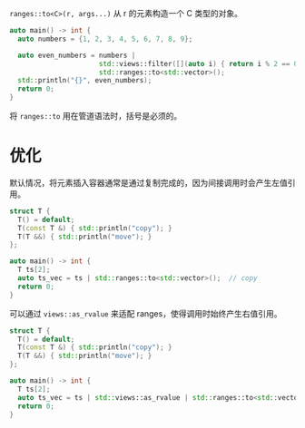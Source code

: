 `ranges::to<C>(r, args...)` 从 r 的元素构造一个 C 类型的对象。

```cpp
auto main() -> int {
  auto numbers = {1, 2, 3, 4, 5, 6, 7, 8, 9};

  auto even_numbers = numbers |
                      std::views::filter([](auto i) { return i % 2 == 0; }) |
                      std::ranges::to<std::vector>();
  std::println("{}", even_numbers);
  return 0;
}
```

将 `ranges::to` 用在管道语法时，括号是必须的。

# 优化

默认情况，将元素插入容器通常是通过复制完成的，因为间接调用时会产生左值引用。

```cpp
struct T {
  T() = default;
  T(const T &) { std::println("copy"); }
  T(T &&) { std::println("move"); }
};

auto main() -> int {
  T ts[2];
  auto ts_vec = ts | std::ranges::to<std::vector>();  // copy
  return 0;
}
```

可以通过 `views::as_rvalue` 来适配 ranges，使得调用时始终产生右值引用。

```cpp
struct T {
  T() = default;
  T(const T &) { std::println("copy"); }
  T(T &&) { std::println("move"); }
};

auto main() -> int {
  T ts[2];
  auto ts_vec = ts | std::views::as_rvalue | std::ranges::to<std::vector>(); // move
  return 0;
}
```
